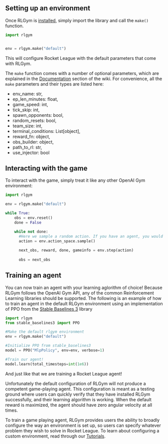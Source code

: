 ## Setting up an environment
Once RLGym is [installed](https://rlgym.github.io/docs-page.html#installation), simply import the library and call the `make()` function.
```python
import rlgym


env = rlgym.make("default")
```
This will configure Rocket League with the default parameters that come with RLGym.

The `make` function comes with a number of optional parameters, which are explained in the [Documentation](https://rlgym.github.io/docs-page.html#documentation) section of the wiki.
For convenience, all the `make` parameters and their types are listed here:
- env_name: str,
- ep_len_minutes: float,
- game_speed: int,
- tick_skip: int,
- spawn_opponents: bool,
- random_resets: bool,
- team_size: int,
- terminal_conditions: List[object],
- reward_fn: object,
- obs_builder: object,
- path_to_rl: str,
- use_injector: bool

## Interacting with the game
To interact with the game, simply treat it like any other OpenAI Gym environment:

```python
import rlgym

env = rlgym.make("default")

while True:
    obs = env.reset()
    done = False

    while not done:
      #Here we sample a random action. If you have an agent, you would get an action from it here.
      action = env.action_space.sample() 
      
      next_obs, reward, done, gameinfo = env.step(action)
      
      obs = next_obs
```

## Training an agent
You can now train an agent with your learning aglorithm of choice! Because RLGym follows the OpenAI Gym API, any of the common Reinforcement Learning libraries should be supported.
The following is an example of how to train an agent in the default RLGym environment using an implementation of PPO from the [Stable Baselines 3](https://stable-baselines3.readthedocs.io/en/master/) library

```python
import rlgym
from stable_baselines3 import PPO

#Make the default rlgym environment
env = rlgym.make("default")

#Initialize PPO from stable_baselines3
model = PPO("MlpPolicy", env=env, verbose=1)

#Train our agent!
model.learn(total_timesteps=int(1e6))
```

And just like that we are training a Rocket League agent! 

Unfortunately the default configuration of RLGym will not produce a competent game-playing agent. This configuration is meant as a testing ground where users can quickly verify that they have installed RLGym successfully, and their learning algorithm is working. When the default reward is maximized, the agent should have zero angular velocity at all times.

To train a game playing agent, RLGym provides users the ability to broadly configure the way an environment is set up, so users can specify whatever problem they wish to solve in Rocket League. To learn about
configuring a custom environment, read through our [Tutorials](https://rlgym.github.io/docs-page.html#tutorials).
